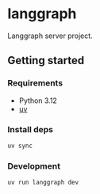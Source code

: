 # langgraph
Langgraph server project.

## Getting started
### Requirements
* Python 3.12
* [uv](https://docs.astral.sh/uv/)

### Install deps
```bash
uv sync
```

### Development
```bash
uv run langgraph dev
```
